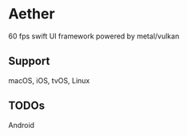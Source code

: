 # Aether
60 fps swift UI framework powered by metal/vulkan 

## Support
macOS, iOS, tvOS, Linux

## TODOs
Android